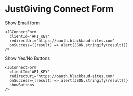 # JustGiving Connect Form

Show Email form

```
<JGConnectForm
  clientId='API_KEY'
  redirectUri='https://oauth.blackbaud-sites.com'
  onSuccess={(result) => alert(JSON.stringify(result))}
/>
```

Show Yes/No Buttons

```
<JGConnectForm
  clientId='API_KEY'
  redirectUri='https://oauth.blackbaud-sites.com'
  onSuccess={(result) => alert(JSON.stringify(result))}
  showButtons
/>
```
